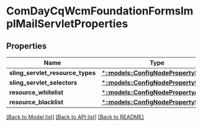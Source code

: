 # ComDayCqWcmFoundationFormsImplMailServletProperties

## Properties
Name | Type | Description | Notes
------------ | ------------- | ------------- | -------------
**sling_servlet_resource_types** | [***::models::ConfigNodePropertyString**](configNodePropertyString.md) |  | [optional] 
**sling_servlet_selectors** | [***::models::ConfigNodePropertyString**](configNodePropertyString.md) |  | [optional] 
**resource_whitelist** | [***::models::ConfigNodePropertyArray**](configNodePropertyArray.md) |  | [optional] 
**resource_blacklist** | [***::models::ConfigNodePropertyString**](configNodePropertyString.md) |  | [optional] 

[[Back to Model list]](../README.md#documentation-for-models) [[Back to API list]](../README.md#documentation-for-api-endpoints) [[Back to README]](../README.md)


